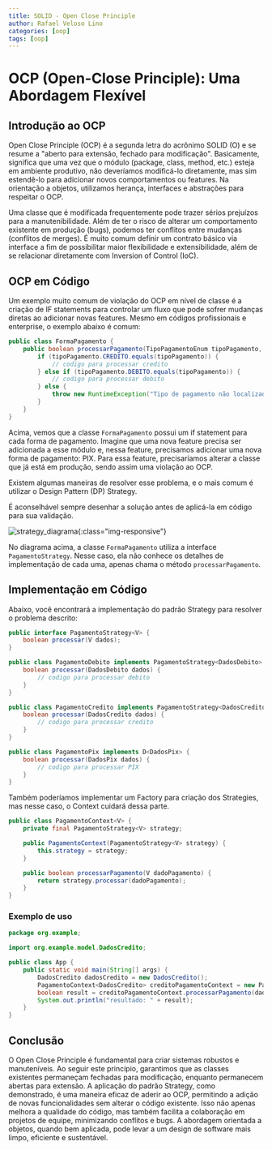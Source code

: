 ```yaml
---
title: SOLID - Open Close Principle
author: Rafael Veloso Lino
categories: [oop]
tags: [oop]
---
```


# OCP (Open-Close Principle): Uma Abordagem Flexível

## Introdução ao OCP

Open Close Principle (OCP) é a segunda letra do acrônimo SOLID (O) e se resume a "aberto para extensão, fechado para modificação". Basicamente, significa que uma vez que o módulo (package, class, method, etc.) esteja em ambiente produtivo, não deveríamos modificá-lo diretamente, mas sim estendê-lo para adicionar novos comportamentos ou features. Na orientação a objetos, utilizamos herança, interfaces e abstrações para respeitar o OCP.

Uma classe que é modificada frequentemente pode trazer sérios prejuízos para a manutenibilidade. Além de ter o risco de alterar um comportamento existente em produção (bugs), podemos ter conflitos entre mudanças (conflitos de merges). É muito comum definir um contrato básico via interface a fim de possibilitar maior flexibilidade e extensibilidade, além de se relacionar diretamente com Inversion of Control (IoC).

## OCP em Código

Um exemplo muito comum de violação do OCP em nível de classe é a criação de IF statements para controlar um fluxo que pode sofrer mudanças diretas ao adicionar novas features. Mesmo em códigos profissionais e enterprise, o exemplo abaixo é comum:

```java
public class FormaPagamento {
    public boolean processarPagamento(TipoPagamentoEnum tipoPagamento, PagamentoDadosDto dados) {
        if (tipoPagamento.CREDITO.equals(tipoPagamento)) {
            // codigo para processar credito
        } else if (tipoPagamento.DEBITO.equals(tipoPagamento)) {
            // codigo para processar debito
        } else {
            throw new RuntimeException("Tipo de pagamento não localizado");
        }
    }
}
```

Acima, vemos que a classe `FormaPagamento` possui um if statement para cada forma de pagamento. Imagine que uma nova feature precisa ser adicionada a esse módulo e, nessa feature, precisamos adicionar uma nova forma de pagamento: PIX. Para essa feature, precisaríamos alterar a classe que já está em produção, sendo assim uma violação ao OCP.

Existem algumas maneiras de resolver esse problema, e o mais comum é utilizar o Design Pattern (DP) Strategy.

É aconselhável sempre desenhar a solução antes de aplicá-la em código para sua validação.

![strategy_diagrama](/assets/strategy_pagamento.svg){:class="img-responsive"}

No diagrama acima, a classe `FormaPagamento` utiliza a interface `PagamentoStrategy`. Nesse caso, ela não conhece os detalhes de implementação de cada uma, apenas chama o método `processarPagamento`.

## Implementação em Código

Abaixo, você encontrará a implementação do padrão Strategy para resolver o problema descrito:

```java
public interface PagamentoStrategy<V> {
    boolean processar(V dados);
}
```

```java
public class PagamentoDebito implements PagamentoStrategy<DadosDebito> {
    boolean processar(DadosDebito dados) {
        // codigo para processar debito
    }
}
```

```java
public class PagamentoCredito implements PagamentoStrategy<DadosCredito> {
    boolean processar(DadosCredito dados) {
        // codigo para processar credito
    }
}
```

```java
public class PagamentoPix implements D<DadosPix> {
    boolean processar(DadosPix dados) {
        // codigo para processar PIX
    }
}
```

Também poderíamos implementar um Factory para criação dos Strategies, mas nesse caso, o Context cuidará dessa parte.

```java
public class PagamentoContext<V> {
    private final PagamentoStrategy<V> strategy;

    public PagamentoContext(PagamentoStrategy<V> strategy) {
        this.strategy = strategy;
    }

    public boolean processarPagamento(V dadoPagamento) {
        return strategy.processar(dadoPagamento);
    }
}
```

### Exemplo de uso

```java
package org.example;

import org.example.model.DadosCredito;

public class App {
    public static void main(String[] args) {
        DadosCredito dadosCredito = new DadosCredito();
        PagamentoContext<DadosCredito> creditoPagamentoContext = new PagamentoContext<>(new PagamentoCredito());
        boolean result = creditoPagamentoContext.processarPagamento(dadosCredito);
        System.out.println("resultado: " + result);
    }
}
```

## Conclusão

O Open Close Principle é fundamental para criar sistemas robustos e manuteníveis. Ao seguir este princípio, garantimos que as classes existentes permaneçam fechadas para modificação, enquanto permanecem abertas para extensão. A aplicação do padrão Strategy, como demonstrado, é uma maneira eficaz de aderir ao OCP, permitindo a adição de novas funcionalidades sem alterar o código existente. Isso não apenas melhora a qualidade do código, mas também facilita a colaboração em projetos de equipe, minimizando conflitos e bugs. A abordagem orientada a objetos, quando bem aplicada, pode levar a um design de software mais limpo, eficiente e sustentável.
